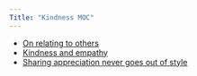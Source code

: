 ```yaml
---
Title: "Kindness MOC"
---
```


- [On relating to others](notes/perdev/kindness/relating-to-others.md)
- [Kindness and empathy](notes/perdev/kindness-empathy.md)
- [Sharing appreciation never goes out of style](notes/perdev/kindness/appreciation.md)